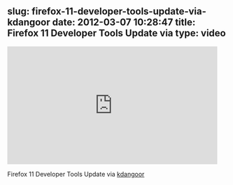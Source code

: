 slug: firefox-11-developer-tools-update-via-kdangoor
date: 2012-03-07 10:28:47
title: Firefox 11 Developer Tools Update via 
type: video
---

<iframe width="480" height="270" src="http://www.youtube.com/embed/tRriN8V45jk?fs=1&feature=oembed" frameborder="0" allowfullscreen></iframe>

Firefox 11 Developer Tools Update via [kdangoor](http://www.youtube.com/watch?v=tRriN8V45jk)
